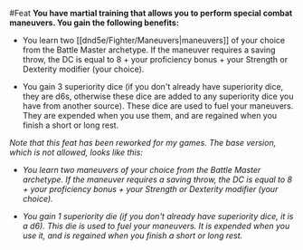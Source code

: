 #Feat
**You have martial training that allows you to perform special combat maneuvers. You gain the following benefits:**

* You learn two [[dnd5e/Fighter/Maneuvers\|maneuvers]] of your choice from the Battle Master archetype. If the maneuver requires a saving throw, the DC is equal to 8 + your proficiency bonus + your Strength or Dexterity modifier (your choice).

* You gain 3 superiority dice (if you don't already have superiority dice, they are d6s, otherwise these dice are added to any superiority dice you have from another source). These dice are used to fuel your maneuvers. They are expended when you use them, and are regained when you finish a short or long rest.

*Note that this feat has been reworked for my games. The base version, which is not allowed, looks like this:*

* *You learn two maneuvers of your choice from the Battle Master archetype. If the maneuver requires a saving throw, the DC is equal to 8 + your proficiency bonus + your Strength or Dexterity modifier (your choice).*

* *You gain 1 superiority die (if you don't already have superiority dice, it is a d6). This die is used to fuel your maneuvers. It is expended when you use it, and is regained when you finish a short or long rest.*